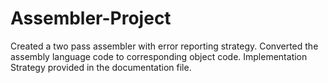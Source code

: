 # Assembler-Project
Created a two pass assembler with error reporting strategy.
Converted the assembly language code to corresponding object code.
Implementation Strategy provided in the documentation file.

